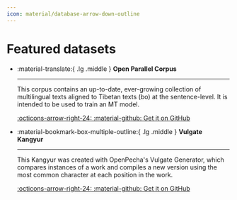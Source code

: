 ```yaml
---
icon: material/database-arrow-down-outline 
---
```


# Featured datasets

<div class="grid cards" markdown>

-   :material-translate:{ .lg .middle } __Open Parallel Corpus__

    ---

    This corpus contains an up-to-date, ever-growing collection of multilingual texts aligned to Tibetan texts (bo) at the sentence-level. It is intended to be used to train an MT model.

    [:octicons-arrow-right-24: :material-github: Get it on GitHub](https://github.com/OpenPecha-Data/C0A2DD042)
    
-   :material-bookmark-box-multiple-outline:{ .lg .middle } __Vulgate Kangyur__

    ---

    This Kangyur was created with OpenPecha's Vulgate Generator, which compares instances of a work and compiles a new version using the most common character at each position in the work.
   
    [:octicons-arrow-right-24: :material-github: Get it on GitHub](#)

</div>

